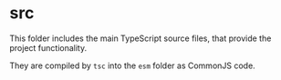# src

This folder includes the main TypeScript source files, that provide
the project functionality.

They are compiled by `tsc` into the `esm` folder as CommonJS code.
